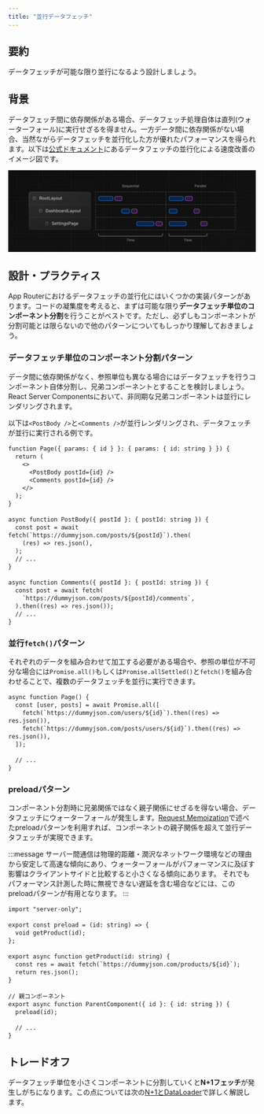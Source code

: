 ```yaml
---
title: "並行データフェッチ"
---
```


## 要約

データフェッチが可能な限り並行になるよう設計しましょう。

## 背景

データフェッチ間に依存関係がある場合、データフェッチ処理自体は直列(ウォーターフォール)に実行せざるを得ません。一方データ間に依存関係がない場合、当然ながらデータフェッチを並行化した方が優れたパフォーマンスを得られます。以下は[公式ドキュメント](https://nextjs.org/docs/app/building-your-application/data-fetching/patterns#parallel-and-sequential-data-fetching)にあるデータフェッチの並行化による速度改善のイメージ図です。

![water fall data fetch](/images/nextjs-basic-principle/sequential-fetching.png)

## 設計・プラクティス

App Routerにおけるデータフェッチの並行化にはいくつかの実装パターンがあります。コードの凝集度を考えると、まずは可能な限り**データフェッチ単位のコンポーネント分割**を行うことがベストです。ただし、必ずしもコンポーネントが分割可能とは限らないので他のパターンについてもしっかり理解しておきましょう。

### データフェッチ単位のコンポーネント分割パターン

データ間に依存関係がなく、参照単位も異なる場合にはデータフェッチを行うコンポーネント自体分割し、兄弟コンポーネントとすることを検討しましょう。React Server Componentsにおいて、非同期な兄弟コンポーネントは並行にレンダリングされます。

以下は`<PostBody />`と`<Comments />`が並行レンダリングされ、データフェッチが並行に実行される例です。

```tsx
function Page({ params: { id } }: { params: { id: string } }) {
  return (
    <>
      <PostBody postId={id} />
      <Comments postId={id} />
    </>
  );
}

async function PostBody({ postId }: { postId: string }) {
  const post = await fetch(`https://dummyjson.com/posts/${postId}`).then(
    (res) => res.json(),
  );
  // ...
}

async function Comments({ postId }: { postId: string }) {
  const post = await fetch(
    `https://dummyjson.com/posts/${postId}/comments`,
  ).then((res) => res.json());
  // ...
}
```

### 並行`fetch()`パターン

それぞれのデータを組み合わせて加工する必要がある場合や、参照の単位が不可分な場合には`Promise.all()`もしくは`Promise.allSettled()`と`fetch()`を組み合わせることで、複数のデータフェッチを並行に実行できます。

```tsx
async function Page() {
  const [user, posts] = await Promise.all([
    fetch(`https://dummyjson.com/users/${id}`).then((res) => res.json()),
    fetch(`https://dummyjson.com/posts/users/${id}`).then((res) => res.json()),
  ]);

  // ...
}
```

### preloadパターン

コンポーネント分割時に兄弟関係ではなく親子関係にせざるを得ない場合、データフェッチにウォーターフォールが発生します。[Request Memoization](part_1_request_memoization)で述べたpreloadパターンを利用すれば、コンポーネントの親子関係を超えて並行データフェッチが実現できます。

:::message
サーバー間通信は物理的距離・潤沢なネットワーク環境などの理由から安定して高速な傾向にあり、ウォーターフォールがパフォーマンスに及ぼす影響はクライアントサイドと比較すると小さくなる傾向にあります。
それでもパフォーマンス計測した時に無視できない遅延を含む場合などには、このpreloadパターンが有用となります。
:::


```tsx
import "server-only";

export const preload = (id: string) => {
  void getProduct(id);
};

export async function getProduct(id: string) {
  const res = await fetch(`https://dummyjson.com/products/${id}`);
  return res.json();
}

// 親コンポーネント
export async function ParentComponent({ id }: { id: string }) {
  preload(id);

  // ...
}
```

## トレードオフ

データフェッチ単位を小さくコンポーネントに分割していくと**N+1フェッチ**が発生しがちになります。この点については次の[N+1とDataLoader](part_1_data_loader)で詳しく解説します。